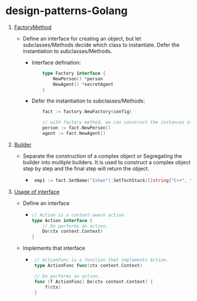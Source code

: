 # design-patterns-Golang

1. [FactoryMethod](https://github.com/ishan16696/design-patterns-Golang/tree/main/factoryMethod)
   - Define an interface for creating an object, but let subclasses/Methods decide which class to instantiate. Defer the instantiation to subclasses/Methods.

       * Interface defination:
           ```go
               type Factory interface {
                   NewPerson() *person
                   NewAgent() *secretAgent
               }
           ```
       * Defer the instantiation to subclasses/Methods:
           ```go
               fact := factory.NewFactory(config)

               // with factory method, we can construct the instances of both person/agent.
               person := fact.NewPerson()
               agent := fact.NewAgent()
           ```
   
 2. [Builder](https://github.com/ishan16696/design-patterns-Golang/tree/main/Builder)
    - Separate the construction of a complex object or Segregating the builder into multiple builders. It is used to construct a complex object step by step and the final step will return the object.
      *  ```go
          emp1 := fact.SetName("Ishan").SetTechStack([]string{"C++", "Docker", "Go"}).BuildDev()
          ```

 3. [Usage of interface](https://github.com/ishan16696/design-patterns-Golang/tree/main/Interface)
    - Define an interface
         * ```go
           // Action is a context-aware action.
           type Action interface {
               // Do performs an action.
               Do(ctx context.Context)
           }
           ```
    -  Implements that interface
         * ```go
            // ActionFunc is a function that implements Action.
            type ActionFunc func(ctx context.Context)

            // Do performs an action.
            func (f ActionFunc) Do(ctx context.Context) {
                f(ctx)
            }
           ```